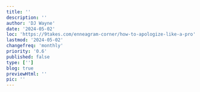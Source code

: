 ```yaml
---
title: ''
description: ''
author: 'DJ Wayne'
date: '2024-05-02'
loc: 'https://9takes.com/enneagram-corner/how-to-apologize-like-a-pro'
lastmod: '2024-05-02'
changefreq: 'monthly'
priority: '0.6'
published: false
type: ['']
blog: true
previewHtml: ''
pic: ''
---
```

